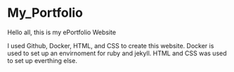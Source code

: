 # My_Portfolio
Hello all, this is my ePortfolio Website

I used Github, Docker, HTML, and CSS to create this website.
Docker is used to set up an envirnoment for ruby and jekyll.
HTML and CSS was used to set up everthing else. 
